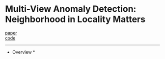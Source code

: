 # Multi-View Anomaly Detection: Neighborhood in Locality Matters

[paper](http://lamda.nju.edu.cn/shengxr/AAAI19_MuvAD.pdf)  
[code]()

---
* Overview
  * 